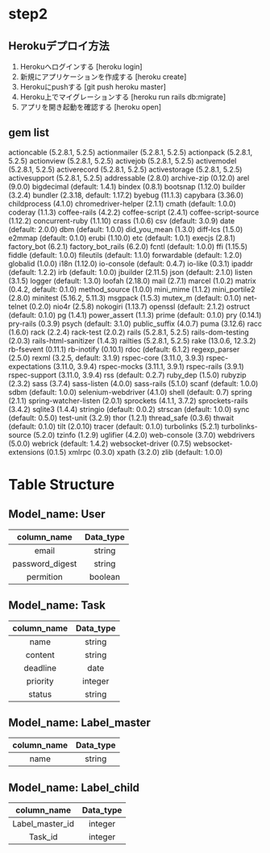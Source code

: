 # step2
## Herokuデプロイ方法
1. Herokuへログインする [heroku login]
2. 新規にアプリケーションを作成する [heroku create]
3. Herokuにpushする [git push heroku master]
4. Heroku上でマイグレーションする [heroku run rails db:migrate]
5. アプリを開き起動を確認する [heroku open]

## gem list
actioncable (5.2.8.1, 5.2.5)
actionmailer (5.2.8.1, 5.2.5)
actionpack (5.2.8.1, 5.2.5)
actionview (5.2.8.1, 5.2.5)
activejob (5.2.8.1, 5.2.5)
activemodel (5.2.8.1, 5.2.5)
activerecord (5.2.8.1, 5.2.5)
activestorage (5.2.8.1, 5.2.5)
activesupport (5.2.8.1, 5.2.5)
addressable (2.8.0)
archive-zip (0.12.0)
arel (9.0.0)
bigdecimal (default: 1.4.1)
bindex (0.8.1)
bootsnap (1.12.0)
builder (3.2.4)
bundler (2.3.18, default: 1.17.2)
byebug (11.1.3)
capybara (3.36.0)
childprocess (4.1.0)
chromedriver-helper (2.1.1)
cmath (default: 1.0.0)
coderay (1.1.3)
coffee-rails (4.2.2)
coffee-script (2.4.1)
coffee-script-source (1.12.2)
concurrent-ruby (1.1.10)
crass (1.0.6)
csv (default: 3.0.9)
date (default: 2.0.0)
dbm (default: 1.0.0)
did_you_mean (1.3.0)
diff-lcs (1.5.0)
e2mmap (default: 0.1.0)
erubi (1.10.0)
etc (default: 1.0.1)
execjs (2.8.1)
factory_bot (6.2.1)
factory_bot_rails (6.2.0)
fcntl (default: 1.0.0)
ffi (1.15.5)
fiddle (default: 1.0.0)
fileutils (default: 1.1.0)
forwardable (default: 1.2.0)
globalid (1.0.0)
i18n (1.12.0)
io-console (default: 0.4.7)
io-like (0.3.1)
ipaddr (default: 1.2.2)
irb (default: 1.0.0)
jbuilder (2.11.5)
json (default: 2.1.0)
listen (3.1.5)
logger (default: 1.3.0)
loofah (2.18.0)
mail (2.7.1)
marcel (1.0.2)
matrix (0.4.2, default: 0.1.0)
method_source (1.0.0)
mini_mime (1.1.2)
mini_portile2 (2.8.0)
minitest (5.16.2, 5.11.3)
msgpack (1.5.3)
mutex_m (default: 0.1.0)
net-telnet (0.2.0)
nio4r (2.5.8)
nokogiri (1.13.7)
openssl (default: 2.1.2)
ostruct (default: 0.1.0)
pg (1.4.1)
power_assert (1.1.3)
prime (default: 0.1.0)
pry (0.14.1)
pry-rails (0.3.9)
psych (default: 3.1.0)
public_suffix (4.0.7)
puma (3.12.6)
racc (1.6.0)
rack (2.2.4)
rack-test (2.0.2)
rails (5.2.8.1, 5.2.5)
rails-dom-testing (2.0.3)
rails-html-sanitizer (1.4.3)
railties (5.2.8.1, 5.2.5)
rake (13.0.6, 12.3.2)
rb-fsevent (0.11.1)
rb-inotify (0.10.1)
rdoc (default: 6.1.2)
regexp_parser (2.5.0)
rexml (3.2.5, default: 3.1.9)
rspec-core (3.11.0, 3.9.3)
rspec-expectations (3.11.0, 3.9.4)
rspec-mocks (3.11.1, 3.9.1)
rspec-rails (3.9.1)
rspec-support (3.11.0, 3.9.4)
rss (default: 0.2.7)
ruby_dep (1.5.0)
rubyzip (2.3.2)
sass (3.7.4)
sass-listen (4.0.0)
sass-rails (5.1.0)
scanf (default: 1.0.0)
sdbm (default: 1.0.0)
selenium-webdriver (4.1.0)
shell (default: 0.7)
spring (2.1.1)
spring-watcher-listen (2.0.1)
sprockets (4.1.1, 3.7.2)
sprockets-rails (3.4.2)
sqlite3 (1.4.4)
stringio (default: 0.0.2)
strscan (default: 1.0.0)
sync (default: 0.5.0)
test-unit (3.2.9)
thor (1.2.1)
thread_safe (0.3.6)
thwait (default: 0.1.0)
tilt (2.0.10)
tracer (default: 0.1.0)
turbolinks (5.2.1)
turbolinks-source (5.2.0)
tzinfo (1.2.9)
uglifier (4.2.0)
web-console (3.7.0)
webdrivers (5.0.0)
webrick (default: 1.4.2)
websocket-driver (0.7.5)
websocket-extensions (0.1.5)
xmlrpc (0.3.0)
xpath (3.2.0)
zlib (default: 1.0.0)



# Table Structure

## Model_name: User
| column_name | Data_type |
| :---: | :---: |
| email | string |
| password_digest | string |
| permition | boolean |

## Model_name: Task
| column_name | Data_type |
| :---: | :---: |
| name | string |
| content | string |
| deadline | date |
| priority | integer |
| status | string |

## Model_name: Label_master
| column_name | Data_type |
| :---: | :---: |
| name | string |

## Model_name: Label_child
| column_name | Data_type |
| :---: | :---: |
| Label_master_id | integer |
| Task_id | integer |
